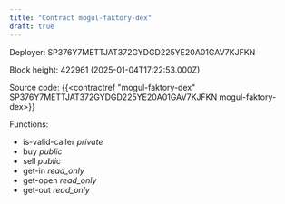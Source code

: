 ```yaml
---
title: "Contract mogul-faktory-dex"
draft: true
---
```

Deployer: SP376Y7METTJAT372GYDGD225YE20A01GAV7KJFKN


 



Block height: 422961 (2025-01-04T17:22:53.000Z)

Source code: {{<contractref "mogul-faktory-dex" SP376Y7METTJAT372GYDGD225YE20A01GAV7KJFKN mogul-faktory-dex>}}

Functions:

* is-valid-caller _private_
* buy _public_
* sell _public_
* get-in _read_only_
* get-open _read_only_
* get-out _read_only_
